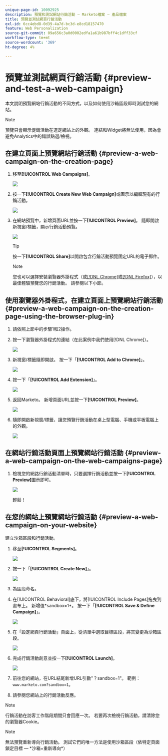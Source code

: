 ```yaml
---
unique-page-id: 10092925
description: 預覽和測試網站行銷活動 — Marketo檔案 — 產品檔案
title: 預覽並測試網頁行銷活動
exl-id: 6cc4ebd8-0d39-4a7d-bc3d-e8cd18157470
feature: Web Personalization
source-git-commit: 09a656c3a0d0002edfa1a61b987bff4c1dff33cf
workflow-type: tm+mt
source-wordcount: '369'
ht-degree: 4%

---
```


# 預覽並測試網頁行銷活動 {#preview-and-test-a-web-campaign}

本文說明預覽網站行銷活動的不同方式，以及如何使用沙箱區段即時測試您的網站。

>[!NOTE]
>
>預覽只會顯示促銷活動在選定網站上的外觀。 連結和Widget將無法使用，因為會避免Analytics中的錯誤點選/檢視。

## 在建立頁面上預覽網站行銷活動 {#preview-a-web-campaign-on-the-creation-page}

1. 移至&#x200B;**[!UICONTROL Web Campaigns]**。

   ![](assets/image2016-8-18-15-3a59-3a35.png)

1. 按一下&#x200B;**[!UICONTROL Create New Web Campaign]**&#x200B;或圖示以編輯現有的行銷活動。

   ![](assets/create-new-or-edit-web-campaign.png)

1. 在網站預覽中，新增頁面URL並按一下&#x200B;**[!UICONTROL Preview]**。 隨即開啟新視窗/標籤，顯示行銷活動預覽。

   ![](assets/three-1.png)

   >[!TIP]
   >
   >按一下&#x200B;**[!UICONTROL Share]**&#x200B;以開啟包含行銷活動預覽固定URL的電子郵件。

   >[!NOTE]
   >
   >您也可以選擇安裝瀏覽器外掛程式（或[[!DNL Chrome]](https://chrome.google.com/webstore/detail/marketo-web-personalizati/ldiddonjplchallbngbccbfdfeldohkj)或[[!DNL Firefox]](https://rtp-static.marketo.com/rtp/libs/mwp-0.0.0.8.xpi)），以最佳體驗預覽您的行銷活動。 請參閱以下小節。

## 使用瀏覽器外掛程式，在建立頁面上預覽網站行銷活動 {#preview-a-web-campaign-on-the-creation-page-using-the-browser-plug-in}

1. 請依照上節中的步驟1和2操作。

1. 按一下瀏覽器外掛程式的連結（在此案例中我們使用[!DNL Chrome]）。

   ![](assets/4-1.png)

1. 新視窗/標籤隨即開啟。 按一下「**[!UICONTROL Add to Chrome]**」。

   ![](assets/five.png)

1. 按一下「**[!UICONTROL Add Extension]**」。

   ![](assets/six.png)

1. 返回Marketo。 新增頁面URL並按一下&#x200B;**[!UICONTROL Preview]**。

   ![](assets/seven.png)

1. 隨即開啟新視窗/標籤，讓您預覽行銷活動在桌上型電腦、手機或平板電腦上的外觀。

   ![](assets/campaign-preview.png)

## 在網站行銷活動頁面上預覽網站行銷活動 {#preview-a-web-campaign-on-the-web-campaigns-page}

1. 檢視您的網路行銷活動清單時，只要選擇行銷活動並按一下&#x200B;**[!UICONTROL Preview]**&#x200B;圖示即可。

   ![](assets/web-campaigns-1-preview-hand.png)

   輕鬆！

## 在您的網站上預覽網站行銷活動 {#preview-a-web-campaign-on-your-website}

建立沙箱區段和行銷活動。

1. 移至&#x200B;**[!UICONTROL Segments]**。

   ![](assets/new-dropdown-segments-hand.jpg)

1. 按一下「**[!UICONTROL Create New]**」。

   ![](assets/image2015-9-10-10-3a42-3a39.png)

1. 為區段命名。

1. 在[!UICONTROL Behavioral]底下，將[!UICONTROL Include Pages]拖曳到畫布上。 新增值&#42;sandbox=1&#42;。 按一下「**[!UICONTROL Save & Define Campaign]**」。

   ![](assets/segment.png)

1. 在「設定網頁行銷活動」頁面上，從清單中選取目標區段，將其變更為沙箱區段。

   ![](assets/set-web-campaign-target-segment.jpg)

1. 完成行銷活動創意並按一下&#x200B;**[!UICONTROL Launch]**。

   ![](assets/click-launch.jpg)

1. 前往您的網站，在URL結尾新增URL引數&quot;？sandbox=1&quot;。 範例：`www.marketo.com?sandbox=1`。

1. 請參閱您網站上的行銷活動反應。

>[!NOTE]
>
>行銷活動在訪客工作階段期間只會回應一次。 若要再次檢視行銷活動，請清除您的瀏覽器Cookie。

>[!NOTE]
>
>無法預覽重新導向行銷活動。 測試它們的唯一方法是使用沙箱區段（依特定頁面鎖定目標 — &#42;沙箱=重新導向&#42;）
